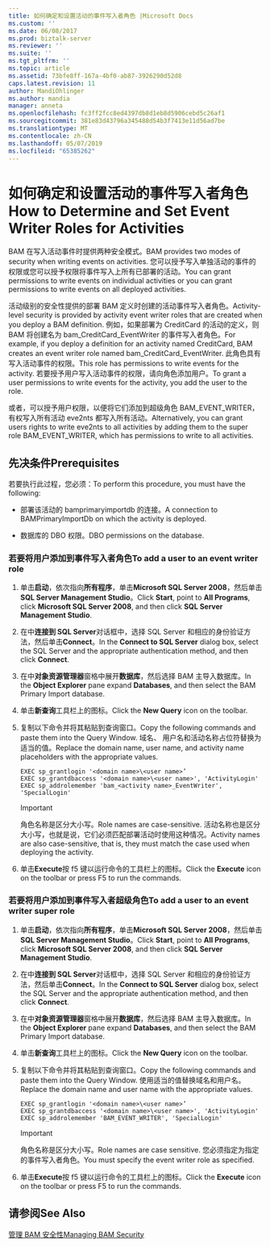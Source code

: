```yaml
---
title: 如何确定和设置活动的事件写入者角色 |Microsoft Docs
ms.custom: ''
ms.date: 06/08/2017
ms.prod: biztalk-server
ms.reviewer: ''
ms.suite: ''
ms.tgt_pltfrm: ''
ms.topic: article
ms.assetid: 73bfe8ff-167a-4bf0-ab87-3926290d52d8
caps.latest.revision: 11
author: MandiOhlinger
ms.author: mandia
manager: anneta
ms.openlocfilehash: fc3ff2fcc8ed4397db8d1eb8d5906cebd5c26af1
ms.sourcegitcommit: 381e83d43796a345488d54b3f7413e11d56ad7be
ms.translationtype: MT
ms.contentlocale: zh-CN
ms.lasthandoff: 05/07/2019
ms.locfileid: "65385262"
---
```

# <a name="how-to-determine-and-set-event-writer-roles-for-activities"></a><span data-ttu-id="916d6-102">如何确定和设置活动的事件写入者角色</span><span class="sxs-lookup"><span data-stu-id="916d6-102">How to Determine and Set Event Writer Roles for Activities</span></span>
<span data-ttu-id="916d6-103">BAM 在写入活动事件时提供两种安全模式。</span><span class="sxs-lookup"><span data-stu-id="916d6-103">BAM provides two modes of security when writing events on activities.</span></span> <span data-ttu-id="916d6-104">您可以授予写入单独活动的事件的权限或您可以授予权限将事件写入上所有已部署的活动。</span><span class="sxs-lookup"><span data-stu-id="916d6-104">You can grant permissions to write events on individual activities or you can grant permissions to write events on all deployed activities.</span></span>  
  
 <span data-ttu-id="916d6-105">活动级别的安全性提供的部署 BAM 定义时创建的活动事件写入者角色。</span><span class="sxs-lookup"><span data-stu-id="916d6-105">Activity-level security is provided by activity event writer roles that are created when you deploy a BAM definition.</span></span> <span data-ttu-id="916d6-106">例如，如果部署为 CreditCard 的活动的定义，则 BAM 将创建名为 bam_CreditCard_EventWriter 的事件写入者角色。</span><span class="sxs-lookup"><span data-stu-id="916d6-106">For example, if you deploy a definition for an activity named CreditCard, BAM creates an event writer role named bam_CreditCard_EventWriter.</span></span> <span data-ttu-id="916d6-107">此角色具有写入活动事件的权限。</span><span class="sxs-lookup"><span data-stu-id="916d6-107">This role has permissions to write events for the activity.</span></span> <span data-ttu-id="916d6-108">若要授予用户写入活动事件的权限，请向角色添加用户。</span><span class="sxs-lookup"><span data-stu-id="916d6-108">To grant a user permissions to write events for the activity, you add the user to the role.</span></span>  
  
 <span data-ttu-id="916d6-109">或者，可以授予用户权限，以便将它们添加到超级角色 BAM_EVENT_WRITER，有权写入所有活动 eve2nts 都写入所有活动。</span><span class="sxs-lookup"><span data-stu-id="916d6-109">Alternatively, you can grant users rights to write eve2nts to all activities by adding them to the super role BAM_EVENT_WRITER, which has permissions to write to all activities.</span></span>  
  
## <a name="prerequisites"></a><span data-ttu-id="916d6-110">先决条件</span><span class="sxs-lookup"><span data-stu-id="916d6-110">Prerequisites</span></span>  
 <span data-ttu-id="916d6-111">若要执行此过程，您必须：</span><span class="sxs-lookup"><span data-stu-id="916d6-111">To perform this procedure, you must have the following:</span></span>  
  
-   <span data-ttu-id="916d6-112">部署该活动的 bamprimaryimportdb 的连接。</span><span class="sxs-lookup"><span data-stu-id="916d6-112">A connection to BAMPrimaryImportDb on which the activity is deployed.</span></span>  
  
-   <span data-ttu-id="916d6-113">数据库的 DBO 权限。</span><span class="sxs-lookup"><span data-stu-id="916d6-113">DBO permissions on the database.</span></span>  
  
### <a name="to-add-a-user-to-an-event-writer-role"></a><span data-ttu-id="916d6-114">若要将用户添加到事件写入者角色</span><span class="sxs-lookup"><span data-stu-id="916d6-114">To add a user to an event writer role</span></span>  
  
1.  <span data-ttu-id="916d6-115">单击**启动**，依次指向**所有程序**，单击**Microsoft SQL Server 2008**，然后单击**SQL Server Management Studio**。</span><span class="sxs-lookup"><span data-stu-id="916d6-115">Click **Start**, point to **All Programs**, click **Microsoft SQL Server 2008**, and then click **SQL Server Management Studio**.</span></span>  
  
2.  <span data-ttu-id="916d6-116">在中**连接到 SQL Server**对话框中，选择 SQL Server 和相应的身份验证方法，然后单击**Connect**。</span><span class="sxs-lookup"><span data-stu-id="916d6-116">In the **Connect to SQL Server** dialog box, select the SQL Server and the appropriate authentication method, and then click **Connect**.</span></span>  
  
3.  <span data-ttu-id="916d6-117">在中**对象资源管理器**窗格中展开**数据库**，然后选择 BAM 主导入数据库。</span><span class="sxs-lookup"><span data-stu-id="916d6-117">In the **Object Explorer** pane expand **Databases**, and then select the BAM Primary Import database.</span></span>  
  
4.  <span data-ttu-id="916d6-118">单击**新查询**工具栏上的图标。</span><span class="sxs-lookup"><span data-stu-id="916d6-118">Click the **New Query** icon on the toolbar.</span></span>  
  
5.  <span data-ttu-id="916d6-119">复制以下命令并将其粘贴到查询窗口。</span><span class="sxs-lookup"><span data-stu-id="916d6-119">Copy the following commands and paste them into the Query Window.</span></span> <span data-ttu-id="916d6-120">域名、 用户名和活动名称占位符替换为适当的值。</span><span class="sxs-lookup"><span data-stu-id="916d6-120">Replace the domain name, user name, and activity name placeholders with the appropriate values.</span></span>  
  
    ```  
    EXEC sp_grantlogin '<domain name>\<user name>’  
    EXEC sp_grantdbaccess '<domain name>\<user name>', 'ActivityLogin'  
    EXEC sp_addrolemember 'bam_<activity name>_EventWriter', 'SpecialLogin'  
    ```  
  
    > [!IMPORTANT]
    >  <span data-ttu-id="916d6-121">角色名称是区分大小写。</span><span class="sxs-lookup"><span data-stu-id="916d6-121">Role names are case-sensitive.</span></span> <span data-ttu-id="916d6-122">活动名称也是区分大小写，也就是说，它们必须匹配部署活动时使用这种情况。</span><span class="sxs-lookup"><span data-stu-id="916d6-122">Activity names are also case-sensitive, that is, they must match the case used when deploying the activity.</span></span>  
  
6.  <span data-ttu-id="916d6-123">单击**Execute**按 f5 键以运行命令的工具栏上的图标。</span><span class="sxs-lookup"><span data-stu-id="916d6-123">Click the **Execute** icon on the toolbar or press F5 to run the commands.</span></span>  
  
### <a name="to-add-a-user-to-an-event-writer-super-role"></a><span data-ttu-id="916d6-124">若要将用户添加到事件写入者超级角色</span><span class="sxs-lookup"><span data-stu-id="916d6-124">To add a user to an event writer super role</span></span>  
  
1.  <span data-ttu-id="916d6-125">单击**启动**，依次指向**所有程序**，单击**Microsoft SQL Server 2008**，然后单击**SQL Server Management Studio**。</span><span class="sxs-lookup"><span data-stu-id="916d6-125">Click **Start**, point to **All Programs**, click **Microsoft SQL Server 2008**, and then click **SQL Server Management Studio**.</span></span>  
  
2.  <span data-ttu-id="916d6-126">在中**连接到 SQL Server**对话框中，选择 SQL Server 和相应的身份验证方法，然后单击**Connect**。</span><span class="sxs-lookup"><span data-stu-id="916d6-126">In the **Connect to SQL Server** dialog box, select the SQL Server and the appropriate authentication method, and then click **Connect**.</span></span>  
  
3.  <span data-ttu-id="916d6-127">在中**对象资源管理器**窗格中展开**数据库**，然后选择 BAM 主导入数据库。</span><span class="sxs-lookup"><span data-stu-id="916d6-127">In the **Object Explorer** pane expand **Databases**, and then select the BAM Primary Import database.</span></span>  
  
4.  <span data-ttu-id="916d6-128">单击**新查询**工具栏上的图标。</span><span class="sxs-lookup"><span data-stu-id="916d6-128">Click the **New Query** icon on the toolbar.</span></span>  
  
5.  <span data-ttu-id="916d6-129">复制以下命令并将其粘贴到查询窗口。</span><span class="sxs-lookup"><span data-stu-id="916d6-129">Copy the following commands and paste them into the Query Window.</span></span> <span data-ttu-id="916d6-130">使用适当的值替换域名和用户名。</span><span class="sxs-lookup"><span data-stu-id="916d6-130">Replace the domain name and user name with the appropriate values.</span></span>  
  
    ```  
    EXEC sp_grantlogin '<domain name>\<user name>’  
    EXEC sp_grantdbaccess '<domain name>\<user name>', 'ActivityLogin'  
    EXEC sp_addrolemember 'BAM_EVENT_WRITER', 'SpecialLogin'  
    ```  
  
    > [!IMPORTANT]
    >  <span data-ttu-id="916d6-131">角色名称是区分大小写。</span><span class="sxs-lookup"><span data-stu-id="916d6-131">Role names are case sensitive.</span></span> <span data-ttu-id="916d6-132">您必须指定为指定的事件写入者角色。</span><span class="sxs-lookup"><span data-stu-id="916d6-132">You must specify the event writer role as specified.</span></span>  
  
6.  <span data-ttu-id="916d6-133">单击**Execute**按 f5 键以运行命令的工具栏上的图标。</span><span class="sxs-lookup"><span data-stu-id="916d6-133">Click the **Execute** icon on the toolbar or press F5 to run the commands.</span></span>  
  
## <a name="see-also"></a><span data-ttu-id="916d6-134">请参阅</span><span class="sxs-lookup"><span data-stu-id="916d6-134">See Also</span></span>  
 [<span data-ttu-id="916d6-135">管理 BAM 安全性</span><span class="sxs-lookup"><span data-stu-id="916d6-135">Managing BAM Security</span></span>](../core/managing-bam-security.md)